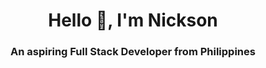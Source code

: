 

<h1 align="center">Hello 👋, I'm Nickson</h1>
<h3 align="center">An aspiring Full Stack Developer from Philippines</h3>

